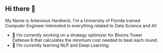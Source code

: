 ## Hi there 👋

My Name is Arkevious Hardiwck. I'm a University of Florida trained Computer Engineer interested in everything related to Data Science and AI!

- 🔭 I’m currently working on a strategy optimizer for Bloons Tower Defense 6 that calculates the minimum cost needed to beat each round.
- 🌱 I’m currently learning NLP and Deep Learning.


